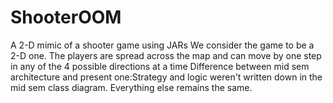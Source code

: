 # ShooterOOM
A 2-D mimic of a shooter game using JARs
We consider the game to be a 2-D one. 
The players are spread across the map and can move by one step in any of the 4 possible directions at a time
Difference between mid sem architecture and present one:Strategy and logic weren't written down in the mid sem class diagram. Everything else remains the same.
